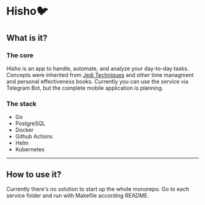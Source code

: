 # Hisho:bird:

## What is it?

### The core

Hisho is an app to handle, automate, and analyze your day-to-day tasks. Concepts were inherited from [Jedi Techniques](https://procrastinatology.com/) and other time managment and personal effectiveness books. Currently you can use the service via Telegram Bot, but the complete mobile application is planning.

### The stack

- Go
- PostgreSQL
- Docker
- Github Actions 
- Helm
- Kubernetes
---

## How to use it?

Currently there's no solution to start up the whole monorepo. Go to each service folder and run with Makefile according README.